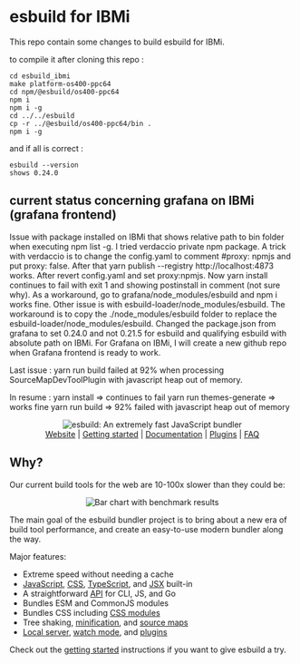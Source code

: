# esbuild for IBMi

This repo contain some changes to build esbuild for IBMi.

to compile it after cloning this repo :

    cd esbuild_ibmi
    make platform-os400-ppc64
    cd npm/@esbuild/os400-ppc64
    npm i
    npm i -g
    cd ../../esbuild
    cp -r ../@esbuild/os400-ppc64/bin .
    npm i -g

and if all is correct :

    esbuild --version
    shows 0.24.0

## current status concerning grafana on IBMi (grafana frontend)

Issue with package installed on IBMi that shows relative path to bin folder when executing npm list -g.
I tried verdaccio private npm package. 
A trick with verdaccio is to change the config.yaml to comment #proxy: npmjs and put proxy: false. After that yarn publish --registry http://localhost:4873 works. After revert config.yaml and set proxy:npmjs.
Now yarn install continues to fail with exit 1 and showing postinstall in comment (not sure why). As a workaround, go to grafana/node_modules/esbuild and npm i works fine.
Other issue is with esbuild-loader/node_modules/esbuild. The workaround is to copy the ./node_modules/esbuild folder to replace the esbuild-loader/node_modules/esbuild.
Changed the package.json from grafana to set 0.24.0 and not 0.21.5 for esbuild and qualifying esbuild with absolute path on IBMi.
For Grafana on IBMi, I will create a new github repo when Grafana frontend is ready to work.

Last issue :
yarn run build failed at 92% when processing SourceMapDevToolPlugin with javascript heap out of memory.

In resume : 
yarn install => continues to fail
yarn run themes-generate => works fine
yarn run build => 92% failed with javascript heap out of memory





<p align="center">
  <picture>
    <source media="(prefers-color-scheme: dark)" srcset="./images/wordmark-dark.svg">
    <source media="(prefers-color-scheme: light)" srcset="./images/wordmark-light.svg">
    <img alt="esbuild: An extremely fast JavaScript bundler" src="./images/wordmark-light.svg">
  </picture>
  <br>
  <a href="https://esbuild.github.io/">Website</a> |
  <a href="https://esbuild.github.io/getting-started/">Getting started</a> |
  <a href="https://esbuild.github.io/api/">Documentation</a> |
  <a href="https://esbuild.github.io/plugins/">Plugins</a> |
  <a href="https://esbuild.github.io/faq/">FAQ</a>
</p>

## Why?

Our current build tools for the web are 10-100x slower than they could be:

<p align="center">
  <picture>
    <source media="(prefers-color-scheme: dark)" srcset="./images/benchmark-dark.svg">
    <source media="(prefers-color-scheme: light)" srcset="./images/benchmark-light.svg">
    <img alt="Bar chart with benchmark results" src="./images/benchmark-light.svg">
  </picture>
</p>

The main goal of the esbuild bundler project is to bring about a new era of build tool performance, and create an easy-to-use modern bundler along the way.

Major features:

- Extreme speed without needing a cache
- [JavaScript](https://esbuild.github.io/content-types/#javascript), [CSS](https://esbuild.github.io/content-types/#css), [TypeScript](https://esbuild.github.io/content-types/#typescript), and [JSX](https://esbuild.github.io/content-types/#jsx) built-in
- A straightforward [API](https://esbuild.github.io/api/) for CLI, JS, and Go
- Bundles ESM and CommonJS modules
- Bundles CSS including [CSS modules](https://github.com/css-modules/css-modules)
- Tree shaking, [minification](https://esbuild.github.io/api/#minify), and [source maps](https://esbuild.github.io/api/#sourcemap)
- [Local server](https://esbuild.github.io/api/#serve), [watch mode](https://esbuild.github.io/api/#watch), and [plugins](https://esbuild.github.io/plugins/)

Check out the [getting started](https://esbuild.github.io/getting-started/) instructions if you want to give esbuild a try.
